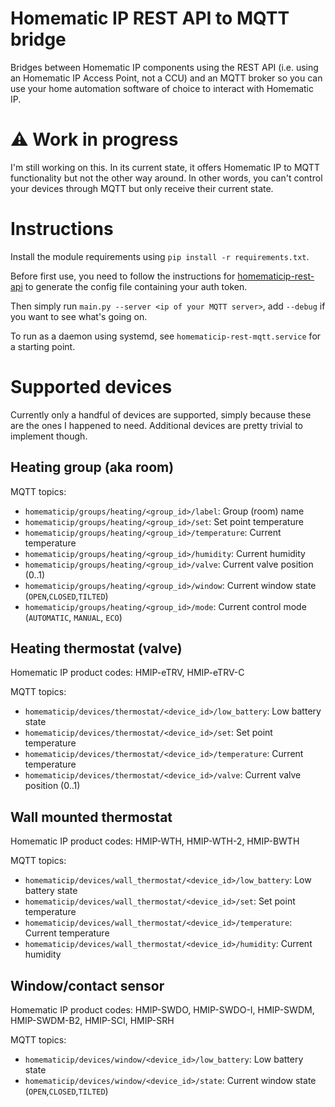 # Homematic IP REST API to MQTT bridge

Bridges between Homematic IP components using the REST API (i.e. using an Homematic IP Access Point, not a CCU)
and an MQTT broker so you can use your home automation software of choice to interact with Homematic IP.

# ⚠️ Work in progress

I'm still working on this. In its current state, it offers Homematic IP to MQTT functionality but not the other
way around. In other words, you can't control your devices through MQTT but only receive their current state.

# Instructions

Install the module requirements using `pip install -r requirements.txt`.

Before first use, you need to follow the instructions for
[homematicip-rest-api](https://github.com/hahn-th/homematicip-rest-api#usage) to generate the config file
containing your auth token.

Then simply run `main.py --server <ip of your MQTT server>`, add `--debug` if you want to see what's going on.

To run as a daemon using systemd, see `homematicip-rest-mqtt.service` for a starting point.

# Supported devices

Currently only a handful of devices are supported, simply because these are the ones I happened to need.
Additional devices are pretty trivial to implement though.

## Heating group (aka room)

MQTT topics:
- `homematicip/groups/heating/<group_id>/label`: Group (room) name
- `homematicip/groups/heating/<group_id>/set`: Set point temperature
- `homematicip/groups/heating/<group_id>/temperature`: Current temperature
- `homematicip/groups/heating/<group_id>/humidity`: Current humidity
- `homematicip/groups/heating/<group_id>/valve`: Current valve position (0..1)
- `homematicip/groups/heating/<group_id>/window`: Current window state (`OPEN`,`CLOSED`,`TILTED`)
- `homematicip/groups/heating/<group_id>/mode`: Current control mode (`AUTOMATIC`, `MANUAL`, `ECO`)

## Heating thermostat (valve)

Homematic IP product codes: HMIP-eTRV, HMIP-eTRV-C

MQTT topics:
- `homematicip/devices/thermostat/<device_id>/low_battery`: Low battery state
- `homematicip/devices/thermostat/<device_id>/set`: Set point temperature
- `homematicip/devices/thermostat/<device_id>/temperature`: Current temperature
- `homematicip/devices/thermostat/<device_id>/valve`: Current valve position (0..1)

## Wall mounted thermostat

Homematic IP product codes: HMIP-WTH, HMIP-WTH-2, HMIP-BWTH

MQTT topics:
- `homematicip/devices/wall_thermostat/<device_id>/low_battery`: Low battery state
- `homematicip/devices/wall_thermostat/<device_id>/set`: Set point temperature
- `homematicip/devices/wall_thermostat/<device_id>/temperature`: Current temperature
- `homematicip/devices/wall_thermostat/<device_id>/humidity`: Current humidity

## Window/contact sensor

Homematic IP product codes: HMIP-SWDO, HMIP-SWDO-I, HMIP-SWDM, HMIP-SWDM-B2, HMIP-SCI, HMIP-SRH

MQTT topics:
- `homematicip/devices/window/<device_id>/low_battery`: Low battery state
- `homematicip/devices/window/<device_id>/state`: Current window state (`OPEN`,`CLOSED`,`TILTED`)

